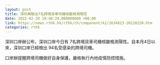 ```yaml
---
layout: post
title: 深圳再驗出7名跨境貨車司機核酸檢測陽性
date: 2022-02-20 19:40:24.000000000 +08:00
link: https://news.rthk.hk/rthk/ch/component/k2/1634813-20220220.htm
categories: rthk
---
```


深圳口岸辦公布，深圳口岸今日有 7名跨境貨車司機核酸檢測陽性。自本月4日以來，深圳口岸已經檢出 94名受感染的跨境司機。

口岸辦提醒跨境司機做好自身保護，嚴格執行內地疫情防控措施。
